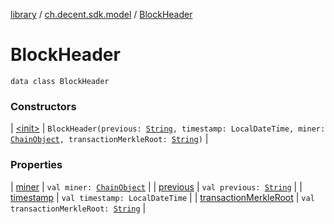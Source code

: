 [library](../../index.md) / [ch.decent.sdk.model](../index.md) / [BlockHeader](./index.md)

# BlockHeader

`data class BlockHeader`

### Constructors

| [&lt;init&gt;](-init-.md) | `BlockHeader(previous: `[`String`](https://kotlinlang.org/api/latest/jvm/stdlib/kotlin/-string/index.html)`, timestamp: LocalDateTime, miner: `[`ChainObject`](../-chain-object/index.md)`, transactionMerkleRoot: `[`String`](https://kotlinlang.org/api/latest/jvm/stdlib/kotlin/-string/index.html)`)` |

### Properties

| [miner](miner.md) | `val miner: `[`ChainObject`](../-chain-object/index.md) |
| [previous](previous.md) | `val previous: `[`String`](https://kotlinlang.org/api/latest/jvm/stdlib/kotlin/-string/index.html) |
| [timestamp](timestamp.md) | `val timestamp: LocalDateTime` |
| [transactionMerkleRoot](transaction-merkle-root.md) | `val transactionMerkleRoot: `[`String`](https://kotlinlang.org/api/latest/jvm/stdlib/kotlin/-string/index.html) |

